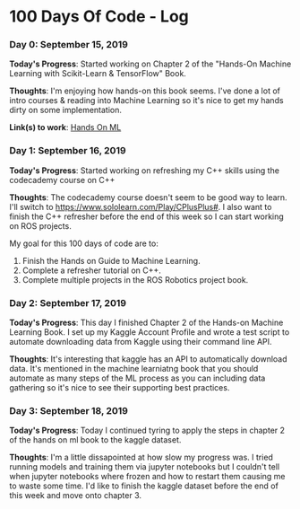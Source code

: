 # 100 Days Of Code - Log

### Day 0: September 15, 2019

**Today's Progress**: Started working on Chapter 2 of the "Hands-On Machine Learning with Scikit-Learn & TensorFlow" Book.

**Thoughts**: I'm enjoying how hands-on this book seems. I've done a lot of intro courses & reading into Machine Learning so it's nice to get my hands dirty on some implementation. 

**Link(s) to work**: [Hands On ML](https://github.com/debola31/handson-ml)

### Day 1: September 16, 2019

**Today's Progress**: Started working on refreshing my C++ skills using the codecademy course on C++

**Thoughts**: The codecademy course doesn't seem to be good way to learn. I'll switch to https://www.sololearn.com/Play/CPlusPlus#. I also want to finish the C++ refresher before the end of this week so I can start working on ROS projects. 

My goal for this 100 days of code are to:
1. Finish the Hands on Guide to Machine Learning.
2. Complete a refresher tutorial on C++.
3. Complete multiple projects in the ROS Robotics project book.

### Day 2: September 17, 2019

**Today's Progress**: This day I finished Chapter 2 of the Hands-on Machine Learning Book. I set up my Kaggle Account Profile and wrote a test script to automate downloading data from Kaggle using their command line API.

**Thoughts**: It's interesting that kaggle has an API to automatically download data. It's mentioned in the machine learniatng book that you should automate as many steps of the ML process as you can including data gathering so it's nice to see their supporting best practices. 

### Day 3: September 18, 2019

**Today's Progress**: Today I continued tyring to apply the steps in chapter 2 of the hands on ml book to the kaggle dataset.

**Thoughts**: I'm a little dissapointed at how slow my progress was. I tried running models and training them via jupyter notebooks but I couldn't tell when jupyter notebooks where frozen and how to restart them causing me to waste some time. I'd like to finish the kaggle dataset before the end of this week and move onto chapter 3. 
